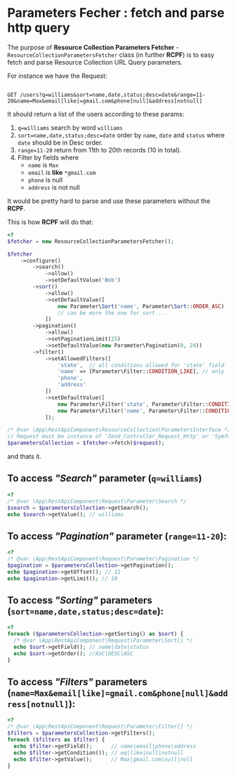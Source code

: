# Parameters Fecher : fetch and parse http query

The purpose of **Resource Collection Parameters Fetcher** - `ResourceCollectionParametersFetcher` class
(in further **RCPF**) is to easy fetch and parse Resource Collection URL Query parameters.

For instance we have the Request:

```

GET /users?q=williams&sort=name,date,status;desc=date&range=11-20&name=Max&email[like]=gmail.com&phone[null]&address[notnull]
```

It should return a list of the users according to these params:
1. `q=williams` search by word `williams`
2. `sort=name,date,status;desc=date` order by `name`, `date` and `status` where `date` should be in Desc order.
3. `range=11-20` return from 11th to 20th records (10 in total).
4. Filter by fields where
    - `name` is `Max`
    - `email` is **like** `*gmail.com`
    - `phone` is null
    - `address` is not null

It would be pretty hard to parse and use these parameters without the **RCPF**.

This is how **RCPF** will do that:

```php
<?
$fetcher = new ResourceCollectionParametersFetcher();

$fetcher
    ->configure()
        ->search()
            ->allow()
            ->setDefaultValue('Bob')
        ->sort()
            ->allow()
            ->setDefaultValue([
                new Parameter\Sort('name', Parameter\Sort::ORDER_ASC)
                // can be more the one for sort ...
            ])
        ->pagination()
            ->allow()
            ->setPaginationLimit(25)
            ->setDefaultValue(new Parameter\Pagination(0, 24))
        ->filter()
            ->setAllowedFilters([
                'state',  // all conditions allowed for 'state' field
                'name' => [Parameter\Filter::CONDITION_LIKE], // only 'like' condition allowed for 'name' field
                'phone',
                'address'
            ])
            ->setDefaultValue([
                new Parameter\Filter('state', Parameter\Filter::CONDITION_EQ, 'active'),
                new Parameter\Filter('name', Parameter\Filter::CONDITION_LIKE, 'John')
            ]);

/* @var \App\RestApiComponent\ResourceCollection\ParametersInterface */
// Request must be instance of 'Zend_Controller_Request_Http' or 'Symfony\Component\HttpFoundation\Request'
$parametersCollection = $fetcher->fetch($request);

```
and thats it.

## To access *"Search"* parameter (`q=williams`)
```php
<?
/* @var \App\RestApiComponent\Request\Parameter\Search */
$search = $parametersCollection->getSearch();
echo $search->getValue(); // williams
```

## To access *"Pagination"* parameter (`range=11-20`):
```php
<?
/* @var \App\RestApiComponent\Request\Parameter\Pagination */
$pagination = $parametersCollection->getPagination();
echo $pagination->getOffset(); // 11
echo $pagination->getLimit(); // 10
```

## To access *"Sorting"* parameters (`sort=name,date,status;desc=date`):
```php
<?
foreach ($parametersCollection->getSorting() as $sort) {
  /* @var \App\RestApiComponent\Request\Parameter\Sort[] */
  echo $sort->getField(); // name|date|status
  echo $sort->getOrder(); //ASC|DESC|ASC
}
```

## To access *"Filters"* parameters (`name=Max&email[like]=gmail.com&phone[null]&address[notnull]`):
```php
<?
/* @var \App\RestApiComponent\Request\Parameter\Filter[] */
$filters = $parametersCollection->getFilters();
foreach ($filters as $filter) {
  echo $filter->getField();      // name|email|phone|address
  echo $filter->getCondition()); // eq|like|null|notnull
  echo $filter->getValue();      // Max|gmail.com|null|null
}
```
